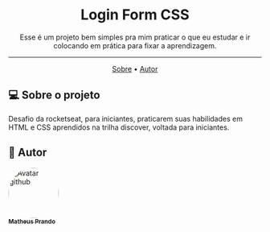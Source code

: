 ## <h1 align="center"> Login Form CSS</h1>

<p align="center"> Esse é um projeto bem simples pra mim praticar o que eu estudar e ir colocando em prática para fixar a aprendizagem.</p>

---

<p align="center">
  <a href="#-sobre-o-projeto">Sobre</a> •
  <a href="#-autor">Autor</a>
</p>

## 💻 Sobre o projeto

Desafio da rocketseat, para iniciantes, praticarem suas habilidades em HTML e CSS aprendidos na trilha discover, voltada para iniciantes.

## 🦸 Autor

<a href="https://github.com/theuspa98">
  <img style="border-radius: 50%"; src="https://avatars.githubusercontent.com/u/88517651?s=40&v=4" width="100px;" alt="Avatar github"/> <br />
  <sub><b>Matheus Prando</b></sub>
</a>
